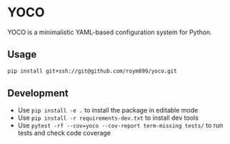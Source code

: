 # YOCO
YOCO is a minimalistic YAML-based configuration system for Python.


## Usage
```bash
pip install git+ssh://git@github.com/roym899/yoco.git
```


## Development
- Use `pip install -e .` to install the package in editable mode
- Use `pip install -r requirements-dev.txt` to install dev tools
- Use `pytest -rf --cov=yoco --cov-report term-missing tests/` to run tests and check code coverage
